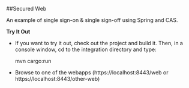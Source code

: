 ##Secured Web

An example of single sign-on & single sign-off using Spring and CAS.

**Try It Out**
 - If you want to try it out, check out the project and build it. Then, in a console window, cd to the integration directory and type:

    mvn cargo:run

 - Browse to one of the webapps (https://localhost:8443/web or https://localhost:8443/other-web)